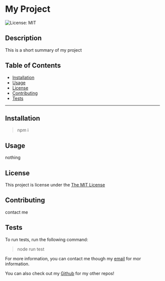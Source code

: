 # My Project
![License: MIT](https://img.shields.io/badge/License-MIT-yellow.svg)

## Description

This is a short summary of my project

## Table of Contents

* [Installation](#installation)
* [Usage](#usage)
* [License](#license)
* [Contributing](#contributing)
* [Tests](#tests)

---

## Installation


> npm i

## Usage 

nothing

## License
      
  This project is license under the [The MIT License](https://opensource.org/licenses/MIT)

## Contributing

contact me

## Tests  

To run tests, run the following command: 

> node run test

For more information, you can contact me though my [email](mailto:mikrsookwah@gmail.com) for mor information.

You can also check out my [Github](https://github.com/Mikhail25) for my other repos!

